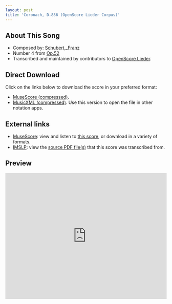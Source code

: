 ```yaml
---
layout: post
title: 'Coronach, D.836 (OpenScore Lieder Corpus)'
---
```


## About This Song

- Composed by: [Schubert,_Franz](https://fourscoreandmore.org/openscore/lieder/Schubert,_Franz)
- Number 4 from [Op.52](https://fourscoreandmore.org/openscore/lieder/Schubert,_Franz/Op.52)
- Transcribed and maintained by contributors to [OpenScore Lieder].

[OpenScore Lieder]: https://musescore.com/openscore-lieder-corpus

## Direct Download

Click on the links below to download the score in your preferred format:
- [MuseScore (compressed)](https://github.com/openscore/lieder/blob/main/scores/Schubert,_Franz/Op.52/4_Coronach,_D.836/lc6182149.mscz?raw=true).
- [MusicXML (compressed)](https://github.com/openscore/lieder/blob/main/scores/Schubert,_Franz/Op.52/4_Coronach,_D.836/lc6182149.mxl?raw=true). Use this version to open the file in other notation apps.

## External links

- [MuseScore]: view and listen to [this score][MuseScore], or download in a variety of formats.
- [IMSLP]: view the [source PDF file(s)][IMSLP] that this score was transcribed from.

[MuseScore]: https://musescore.com/score/6182149
[IMSLP]: https://imslp.org/wiki/Special:ReverseLookup/16608

## Preview

<iframe width="100%" height="394" src="https://musescore.com/openscore-lieder-corpus/scores/6182149/embed" frameborder="0" allowfullscreen allow="autoplay; fullscreen"></iframe>
